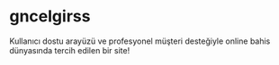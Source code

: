 # gncelgirss
Kullanıcı dostu arayüzü ve profesyonel müşteri desteğiyle online bahis dünyasında tercih edilen bir site!
